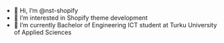 - 👋 Hi, I’m @nst-shopify
- 👀 I’m interested in Shopify theme development
- 🌱 I’m currently Bachelor of Engineering ICT student at Turku University of Applied Sciences

<!---
nst-shopify/nst-shopify is a ✨ special ✨ repository because its `README.md` (this file) appears on your GitHub profile.
You can click the Preview link to take a look at your changes.
--->

